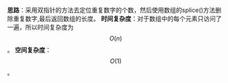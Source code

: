 **思路**：采用双指针的方法去定位重复数字的个数，然后使用数组的splice()方法删除重复数字,最后返回数组的长度。
**时间复杂度**：对于数组中的每个元素只访问了一遍，所以时间复杂度为$$O(n)$$。
**空间复杂度**：$$O(1)$$。